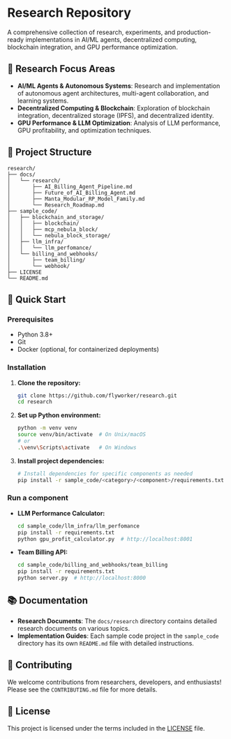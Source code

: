 # Research Repository

A comprehensive collection of research, experiments, and production-ready implementations in AI/ML agents, decentralized computing, blockchain integration, and GPU performance optimization.

## 🎯 Research Focus Areas

*   **AI/ML Agents & Autonomous Systems**: Research and implementation of autonomous agent architectures, multi-agent collaboration, and learning systems.
*   **Decentralized Computing & Blockchain**: Exploration of blockchain integration, decentralized storage (IPFS), and decentralized identity.
*   **GPU Performance & LLM Optimization**: Analysis of LLM performance, GPU profitability, and optimization techniques.

## 📁 Project Structure

```
research/
├── docs/
│   └── research/
│       ├── AI_Billing_Agent_Pipeline.md
│       ├── Future_of_AI_Billing_Agent.md
│       ├── Manta_Modular_RP_Model_Family.md
│       └── Research_Roadmap.md
├── sample_code/
│   ├── blockchain_and_storage/
│   │   ├── blockchain/
│   │   ├── mcp_nebula_block/
│   │   └── nebula_block_storage/
│   ├── llm_infra/
│   │   └── llm_perfomance/
│   └── billing_and_webhooks/
│       ├── team_billing/
│       └── webhook/
├── LICENSE
└── README.md
```

## 🚀 Quick Start

### Prerequisites

*   Python 3.8+
*   Git
*   Docker (optional, for containerized deployments)

### Installation

1.  **Clone the repository:**
    ```bash
    git clone https://github.com/flyworker/research.git
    cd research
    ```

2.  **Set up Python environment:**
    ```bash
    python -m venv venv
    source venv/bin/activate  # On Unix/macOS
    # or
    .\venv\Scripts\activate   # On Windows
    ```

3.  **Install project dependencies:**
    ```bash
    # Install dependencies for specific components as needed
    pip install -r sample_code/<category>/<component>/requirements.txt
    ```

### Run a component

*   **LLM Performance Calculator:**
    ```bash
    cd sample_code/llm_infra/llm_perfomance
    pip install -r requirements.txt
    python gpu_profit_calculator.py  # http://localhost:8001
    ```

*   **Team Billing API:**
    ```bash
    cd sample_code/billing_and_webhooks/team_billing
    pip install -r requirements.txt
    python server.py  # http://localhost:8000
    ```

## 📚 Documentation

*   **Research Documents**: The `docs/research` directory contains detailed research documents on various topics.
*   **Implementation Guides**: Each sample code project in the `sample_code` directory has its own `README.md` file with detailed instructions.

## 🤝 Contributing

We welcome contributions from researchers, developers, and enthusiasts! Please see the `CONTRIBUTING.md` file for more details.

## 📄 License

This project is licensed under the terms included in the [LICENSE](LICENSE) file.